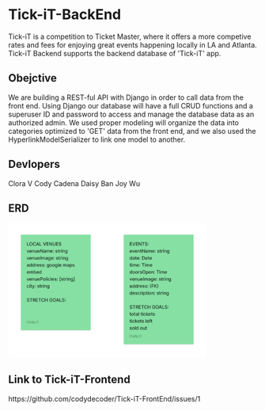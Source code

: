 # Tick-iT-BackEnd
Tick-iT is a competition to Ticket Master, where it offers a more competive rates and fees for enjoying great events happening locally in LA and Atlanta. Tick-iT Backend supports the backend database of 'Tick-iT' app. 

<h2>Obejctive</h2>
We are building a REST-ful API with Django in order to call data from the front end. Using Django our database will have a full CRUD functions and a superuser ID and password to access and manage the database data as an authorized admin. We used proper modeling will organize the data into categories optimized to 'GET' data from the front end, and we also used the HyperlinkModelSerializer to link one model to another.

<h2> Devlopers</h2>

Clora V
Cody Cadena
Daisy Ban
Joy Wu

<h2> ERD </h2>
<img src="ERD.jpg" width="400px"></img>


<h2> Link to Tick-iT-Frontend </h2>
https://github.com/codydecoder/Tick-iT-FrontEnd/issues/1